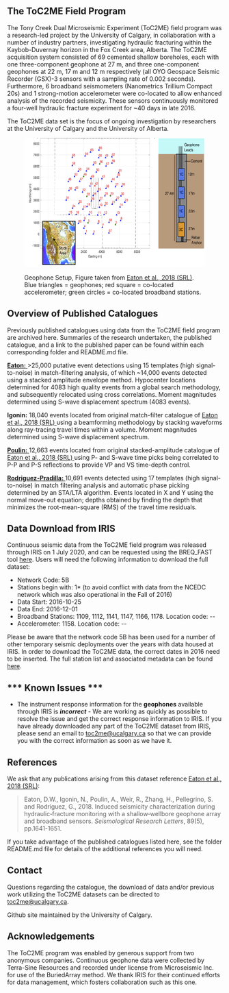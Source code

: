 <body>
    
<h2> The ToC2ME Field Program </h2>

<p> The Tony Creek Dual Microseismic Experiment (ToC2ME) field program was a research-led project by the University of Calgary, in collaboration with a number of industry partners, investigating hydraulic fracturing within the Kaybob-Duvernay horizon in the Fox Creek area, Alberta. The ToC2ME acquisition system consisted of 69 cemented shallow boreholes, each with one three-component geophone at 27 m, and three one-component geophones at 22 m, 17 m and 12 m respectively (all OYO Geospace Seismic Recorder (GSX)-3 sensors with a sampling rate of 0.002 seconds). Furthermore, 6 broadband seismometers (Nanometrics Trillium Compact 20s) and 1 strong-motion accelerometer were co-located to allow enhanced analysis of the recorded seismicity. These sensors continuously monitored a four-well hydraulic fracture experiment for ~40 days in late 2016. </p>

<p> The ToC2ME data set is the focus of ongoing investigation by researchers at the University of Calgary and the University of Alberta. </p>

<figure>
  <p><img src="https://github.com/ToC2ME/ToC2ME/blob/master/Eaton2018_ToC2ME_Setup.png" alt="ToC2ME Geophone setup - Eaton et al., 2018 (SRL)" width="500" height="300px" text-align="center" font-style="italic" font-size="smaller" >
  <figcaption> Geophone Setup, Figure taken from <a href="https://pubs.geoscienceworld.org/ssa/srl/article/543218/induced-seismicity-characterization-during?casa_token=yArCmgQ71zcAAAAA:UXJD2MdzlhdUL5ne-4YOeuTvqB1ErPE0j6u0QSxSscg8X_ddWxPl50OUESPFCUn3MILZgKs"> Eaton et al., 2018 (SRL)</a>. Blue triangles = geophones; red square = co-located accelerometer; green circles = co-located broadband stations. </figcaption>
</figure>

<h2> Overview of Published Catalogues </h2>

<p> Previously published catalogues using data from the ToC2ME field program are archived here. Summaries of the research undertaken, the published catalogue, and a link to the published paper can be found within each corresponding folder and README.md file. </p>
   
<a href="https://pubs.geoscienceworld.org/ssa/srl/article/543218/induced-seismicity-characterization-during?casa_token=yh-OBTD_SpcAAAAA:XQRSqBDz927xBR4HeIaOlpTzCyM4sOfrWpQPRttwfT1J8duyvNi27dKB-Y1HPJ39FPP4Q4c"> <b> Eaton:</b> </a> >25,000 putative event detections using 15 templates (high signal-to-noise) in match-filtering analysis, of which ~14,000 events detected using a stacked amplitude envelope method. Hypocenter locations determined for 4083 high quality events from a global search methodology, and subsequently relocated using cross correlations. Moment magnitudes determined using S-wave displacement spectrum (4083 events).
    
<b> Igonin:</b> 18,040 events located from original match-filter catalogue of <a href="https://pubs.geoscienceworld.org/ssa/srl/article/543218/induced-seismicity-characterization-during?casa_token=yArCmgQ71zcAAAAA:UXJD2MdzlhdUL5ne-4YOeuTvqB1ErPE0j6u0QSxSscg8X_ddWxPl50OUESPFCUn3MILZgKs"> Eaton et al., 2018 (SRL) </a> using a beamforming methodology by stacking waveforms along ray-tracing travel times within a volume. Moment magnitudes determined using S-wave displacement spectrum.

<a href="https://library.seg.org/doi/full/10.1190/geo2019-0046.1"> <b> Poulin:</b> </a> 12,663 events located from original stacked-amplitude catalogue of <a href="https://pubs.geoscienceworld.org/ssa/srl/article/543218/induced-seismicity-characterization-during?casa_token=yArCmgQ71zcAAAAA:UXJD2MdzlhdUL5ne-4YOeuTvqB1ErPE0j6u0QSxSscg8X_ddWxPl50OUESPFCUn3MILZgKs"> Eaton et al., 2018 (SRL) </a> using P- and S-wave time picks being correlated to P-P and P-S reflections to provide VP and VS time-depth control. 

 <a href="https://doi.org/10.1785/0120200082"> <b> Rodriguez-Pradilla:</b> </a> 10,691 events detected using 17 templates (high signal-to-noise) in match filtering analysis and automatic phase picking determined by an STA/LTA algorithm. Events located in X and Y using the normal move-out equation; depths obtained by finding the depth that minimizes the root-mean-square (RMS) of the travel time residuals.

<h2> Data Download from IRIS </h2>

<p> Continuous seismic data from the ToC2ME field program was released through IRIS on 1 July 2020, and can be requested using the BREQ_FAST tool <a href="https://ds.iris.edu/ds/nodes/dmc/forms/breqfast-request/"> here</a>. Users will need the following information to download the full dataset: </p>

<ul>
  <li>Network Code: 5B </li>
  <li>Stations begin with: 1* (to avoid conflict with data from the NCEDC network which was also operational in the Fall of 2016) </li>
  <li>Data Start: 2016-10-25 </li>
  <li>Data End: 2016-12-01 </li>
  <li>Broadband Stations: 1109, 1112, 1141, 1147, 1166, 1178. Location code: -- </li>
  <li>Accelerometer: 1158. Location code: -- </li>
</ul>

<p> Please be aware that the network code 5B has been used for a number of other temporary seismic deployments over the years with data housed at IRIS. In order to download the ToC2ME data, the correct dates in 2016 need to be inserted. The full station list and associated metadata can be found <a href="https://ds.iris.edu/mda/5B/?starttime=2016-01-01T00:00:00&endtime=2017-12-31T23:59:59"> here</a>. </p>

<h2> *** Known Issues *** </h2>

<ul>
    <li> The instrument response information for the <b>geophones</b> available through IRIS is <b><i>incorrect</i></b> - We are working as quickly as possible to resolve the issue and get the correct response information to IRIS. If you have already downloaded any part of the ToC2ME dataset from IRIS, please send an email to <a href="mailto:toc2me@ucalgary.ca">toc2me@ucalgary.ca</a> so that we can provide you with the correct information as soon as we have it. 
</ul>

<h2> References </h2>

<p> We ask that any publications arising from this dataset reference <a href="https://pubs.geoscienceworld.org/ssa/srl/article/543218/induced-seismicity-characterization-during?casa_token=yArCmgQ71zcAAAAA:UXJD2MdzlhdUL5ne-4YOeuTvqB1ErPE0j6u0QSxSscg8X_ddWxPl50OUESPFCUn3MILZgKs"> Eaton et al., 2018 (SRL)</a>: </p>

<p><blockquote> Eaton, D.W., Igonin, N., Poulin, A., Weir, R., Zhang, H., Pellegrino, S. and Rodriguez, G., 2018. Induced seismicity characterization during hydraulic‐fracture monitoring with a shallow‐wellbore geophone array and broadband sensors. <i> Seismological Research Letters</i>, 89(5), pp.1641-1651. </blockquote></p>

<p> If you take advantage of the published catalogues listed here, see the folder README.md file for details of the additional references you will need. </p>

<h2> Contact </h2>

<p> Questions regarding the catalogue, the download of data and/or previous work utilizing the ToC2ME datasets can be directed to <a href="mailto:toc2me@ucalgary.ca">toc2me@ucalgary.ca</a>. </p>

<p> Github site maintained by the University of Calgary. </p>

<h2> Acknowledgements </h2>

<p> The ToC2ME program was enabled by generous support from two anonymous companies. Continuous geophone data were collected by Terra-Sine Resources and recorded under license from Microseismic Inc. for use of the BuriedArray method. We thank IRIS for their continued efforts for data management, which fosters collaboration such as this one. </p>

</body>
